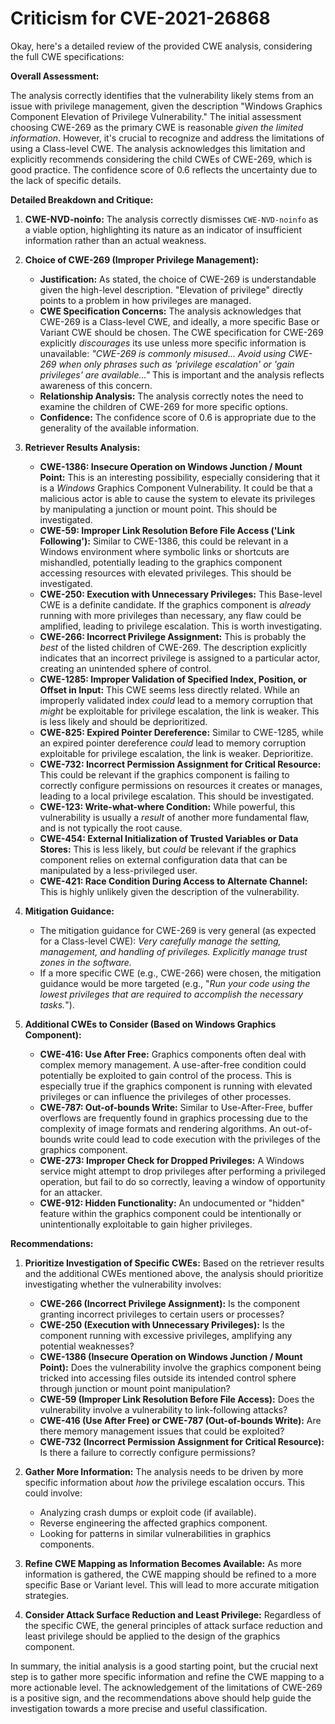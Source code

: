 # Criticism for CVE-2021-26868

Okay, here's a detailed review of the provided CWE analysis, considering the full CWE specifications:

**Overall Assessment:**

The analysis correctly identifies that the vulnerability likely stems from an issue with privilege management, given the description "Windows Graphics Component Elevation of Privilege Vulnerability."  The initial assessment choosing CWE-269 as the primary CWE is reasonable *given the limited information*.  However, it's crucial to recognize and address the limitations of using a Class-level CWE. The analysis acknowledges this limitation and explicitly recommends considering the child CWEs of CWE-269, which is good practice.  The confidence score of 0.6 reflects the uncertainty due to the lack of specific details.

**Detailed Breakdown and Critique:**

1.  **CWE-NVD-noinfo:** The analysis correctly dismisses `CWE-NVD-noinfo` as a viable option, highlighting its nature as an indicator of insufficient information rather than an actual weakness.

2.  **Choice of CWE-269 (Improper Privilege Management):**

    *   **Justification:** As stated, the choice of CWE-269 is understandable given the high-level description.  "Elevation of privilege" directly points to a problem in how privileges are managed.
    *   **CWE Specification Concerns:**  The analysis acknowledges that CWE-269 is a Class-level CWE, and ideally, a more specific Base or Variant CWE should be chosen. The CWE specification for CWE-269 explicitly *discourages* its use unless more specific information is unavailable: *"CWE-269 is commonly misused... Avoid using CWE-269 when only phrases such as 'privilege escalation' or 'gain privileges' are available..."* This is important and the analysis reflects awareness of this concern.
    *   **Relationship Analysis:** The analysis correctly notes the need to examine the children of CWE-269 for more specific options.
    *   **Confidence:** The confidence score of 0.6 is appropriate due to the generality of the available information.

3.  **Retriever Results Analysis:**

    *   **CWE-1386: Insecure Operation on Windows Junction / Mount Point:** This is an interesting possibility, especially considering that it is a *Windows* Graphics Component Vulnerability. It could be that a malicious actor is able to cause the system to elevate its privileges by manipulating a junction or mount point. This should be investigated.
    *   **CWE-59: Improper Link Resolution Before File Access ('Link Following'):**  Similar to CWE-1386, this could be relevant in a Windows environment where symbolic links or shortcuts are mishandled, potentially leading to the graphics component accessing resources with elevated privileges. This should be investigated.
    *   **CWE-250: Execution with Unnecessary Privileges:**  This Base-level CWE is a definite candidate. If the graphics component is *already* running with more privileges than necessary, any flaw could be amplified, leading to privilege escalation. This is worth investigating.
    *   **CWE-266: Incorrect Privilege Assignment:** This is probably the *best* of the listed children of CWE-269. The description explicitly indicates that an incorrect privilege is assigned to a particular actor, creating an unintended sphere of control.
    *   **CWE-1285: Improper Validation of Specified Index, Position, or Offset in Input:** This CWE seems less directly related. While an improperly validated index *could* lead to a memory corruption that *might* be exploitable for privilege escalation, the link is weaker.  This is less likely and should be deprioritized.
    *   **CWE-825: Expired Pointer Dereference:** Similar to CWE-1285, while an expired pointer dereference *could* lead to memory corruption exploitable for privilege escalation, the link is weaker. Deprioritize.
    *   **CWE-732: Incorrect Permission Assignment for Critical Resource:** This could be relevant if the graphics component is failing to correctly configure permissions on resources it creates or manages, leading to a local privilege escalation. This should be investigated.
    *   **CWE-123: Write-what-where Condition:** While powerful, this vulnerability is usually a *result* of another more fundamental flaw, and is not typically the root cause.
    *   **CWE-454: External Initialization of Trusted Variables or Data Stores:** This is less likely, but *could* be relevant if the graphics component relies on external configuration data that can be manipulated by a less-privileged user.
    *   **CWE-421: Race Condition During Access to Alternate Channel:** This is highly unlikely given the description of the vulnerability.

4.  **Mitigation Guidance:**

    *   The mitigation guidance for CWE-269 is very general (as expected for a Class-level CWE): *Very carefully manage the setting, management, and handling of privileges. Explicitly manage trust zones in the software.*
    *   If a more specific CWE (e.g., CWE-266) were chosen, the mitigation guidance would be more targeted (e.g., "*Run your code using the lowest privileges that are required to accomplish the necessary tasks.*").

5.  **Additional CWEs to Consider (Based on Windows Graphics Component):**

    *   **CWE-416: Use After Free:** Graphics components often deal with complex memory management. A use-after-free condition could potentially be exploited to gain control of the process. This is especially true if the graphics component is running with elevated privileges or can influence the privileges of other processes.
    *   **CWE-787: Out-of-bounds Write:** Similar to Use-After-Free, buffer overflows are frequently found in graphics processing due to the complexity of image formats and rendering algorithms. An out-of-bounds write could lead to code execution with the privileges of the graphics component.
    *   **CWE-273: Improper Check for Dropped Privileges:** A Windows service might attempt to drop privileges after performing a privileged operation, but fail to do so correctly, leaving a window of opportunity for an attacker.
    *   **CWE-912: Hidden Functionality:** An undocumented or "hidden" feature within the graphics component could be intentionally or unintentionally exploitable to gain higher privileges.

**Recommendations:**

1.  **Prioritize Investigation of Specific CWEs:**  Based on the retriever results and the additional CWEs mentioned above, the analysis should prioritize investigating whether the vulnerability involves:

    *   **CWE-266 (Incorrect Privilege Assignment):** Is the component granting incorrect privileges to certain users or processes?
    *   **CWE-250 (Execution with Unnecessary Privileges):** Is the component running with excessive privileges, amplifying any potential weaknesses?
    *   **CWE-1386 (Insecure Operation on Windows Junction / Mount Point):** Does the vulnerability involve the graphics component being tricked into accessing files outside its intended control sphere through junction or mount point manipulation?
    *   **CWE-59 (Improper Link Resolution Before File Access):** Does the vulnerability involve a vulnerability to link-following attacks?
    *   **CWE-416 (Use After Free) or CWE-787 (Out-of-bounds Write):** Are there memory management issues that could be exploited?
    *   **CWE-732 (Incorrect Permission Assignment for Critical Resource):** Is there a failure to correctly configure permissions?

2.  **Gather More Information:** The analysis needs to be driven by more specific information about *how* the privilege escalation occurs.  This could involve:

    *   Analyzing crash dumps or exploit code (if available).
    *   Reverse engineering the affected graphics component.
    *   Looking for patterns in similar vulnerabilities in graphics components.

3.  **Refine CWE Mapping as Information Becomes Available:** As more information is gathered, the CWE mapping should be refined to a more specific Base or Variant level.  This will lead to more accurate mitigation strategies.

4.  **Consider Attack Surface Reduction and Least Privilege:** Regardless of the specific CWE, the general principles of attack surface reduction and least privilege should be applied to the design of the graphics component.

In summary, the initial analysis is a good starting point, but the crucial next step is to gather more specific information and refine the CWE mapping to a more actionable level.  The acknowledgement of the limitations of CWE-269 is a positive sign, and the recommendations above should help guide the investigation towards a more precise and useful classification.
